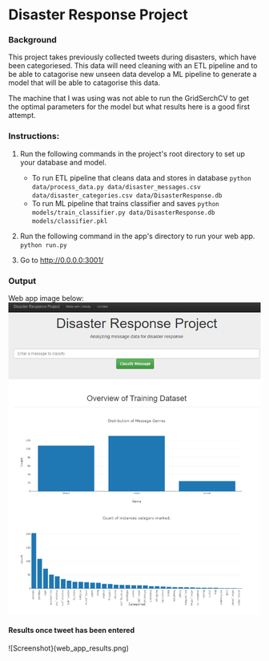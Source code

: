 # Disaster Response Project

### Background
This project takes previously collected tweets during disasters, which have been categoriesed.  This data will need cleaning with an ETL pipeline and to be able to catagorise new unseen data develop a ML pipeline to generate a model that will be able to catagorise this data.

The machine that I was using was not able to run the GridSerchCV to get the optimal parameters for the model but what results here is a good first attempt.

### Instructions:
1. Run the following commands in the project's root directory to set up your database and model.

    - To run ETL pipeline that cleans data and stores in database
        `python data/process_data.py data/disaster_messages.csv data/disaster_categories.csv data/DisasterResponse.db`
    - To run ML pipeline that trains classifier and saves
        `python models/train_classifier.py data/DisasterResponse.db models/classifier.pkl`

2. Run the following command in the app's directory to run your web app.
    `python run.py`

3. Go to http://0.0.0.0:3001/

### Output
Web app image below:
![Screenshot](web_app.png)

#### Results once tweet has been entered
![Screenshot}(web_app_results.png)

